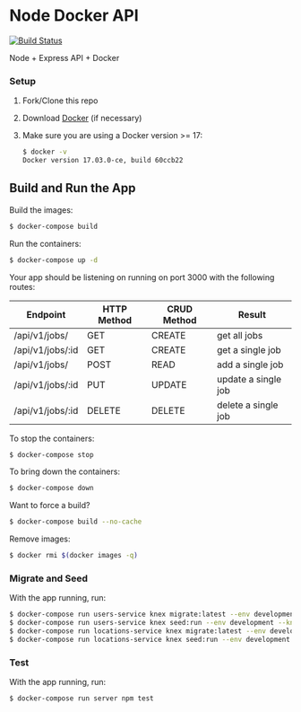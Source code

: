 # Node Docker API

[![Build Status](https://travis-ci.org/mjhea0/node-docker-api.svg?branch=master)](https://travis-ci.org/mjhea0/node-docker-api)

Node + Express API + Docker

### Setup

1. Fork/Clone this repo

1. Download [Docker](https://docs.docker.com/docker-for-mac/install/) (if necessary)

1. Make sure you are using a Docker version >= 17:

    ```sh
    $ docker -v
    Docker version 17.03.0-ce, build 60ccb22
    ```

## Build and Run the App

Build the images:

```sh
$ docker-compose build
```

Run the containers:

```sh
$ docker-compose up -d
```

Your app should be listening on running on port 3000 with the following routes:

| Endpoint         | HTTP Method  | CRUD Method | Result               |
|------------------|--------------|-------------|----------------------|
| /api/v1/jobs/    | GET          | CREATE      | get all jobs         |
| /api/v1/jobs/:id | GET          | CREATE      | get a single job     |
| /api/v1/jobs/    | POST         | READ        | add a single job     |
| /api/v1/jobs/:id | PUT          | UPDATE      | update a single job  |
| /api/v1/jobs/:id | DELETE       | DELETE      | delete a single job  |

To stop the containers:

```sh
$ docker-compose stop
```

To bring down the containers:

```sh
$ docker-compose down
```

Want to force a build?

```sh
$ docker-compose build --no-cache
```

Remove images:

```sh
$ docker rmi $(docker images -q)
```

### Migrate and Seed

With the app running, run:

```sh
$ docker-compose run users-service knex migrate:latest --env development --knexfile app/knexfile.js
$ docker-compose run users-service knex seed:run --env development --knexfile app/knexfile.js
$ docker-compose run locations-service knex migrate:latest --env development --knexfile app/knexfile.js
$ docker-compose run locations-service knex seed:run --env development --knexfile app/knexfile.js
```

### Test

With the app running, run:

```sh
$ docker-compose run server npm test
```

